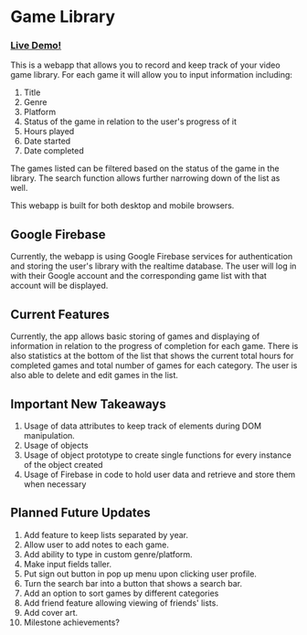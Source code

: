 # Game Library

### <a href="https://mygamelibrary.net">Live Demo!</a>

This is a webapp that allows you to record and keep track of your video game library. For each game it will allow you to input information including:

1. Title
2. Genre
3. Platform
4. Status of the game in relation to the user's progress of it
5. Hours played
6. Date started
7. Date completed

The games listed can be filtered based on the status of the game in the library. The search function allows further narrowing down of the list as well.

This webapp is built for both desktop and mobile browsers.


## Google Firebase

Currently, the webapp is using Google Firebase services for authentication and storing the user's library with the realtime database. The user will log in with their Google account and the corresponding game list with that account will be displayed.


## Current Features

Currently, the app allows basic storing of games and displaying of information in relation to the progress of completion for each game. There is also statistics at the bottom of the list that shows the current total hours for completed games and total number of games for each category. The user is also able to delete and edit games in the list.


## Important New Takeaways

1. Usage of data attributes to keep track of elements during DOM manipulation.
2. Usage of objects
3. Usage of object prototype to create single functions for every instance of the object created
4. Usage of Firebase in code to hold user data and retrieve and store them when necessary


## Planned Future Updates

1. Add feature to keep lists separated by year.
2. Allow user to add notes to each game.
3. Add ability to type in custom genre/platform.
4. Make input fields taller.
5. Put sign out button in pop up menu upon clicking user profile.
6. Turn the search bar into a button that shows a search bar.
7. Add an option to sort games by different categories
8. Add friend feature allowing viewing of friends' lists.
9. Add cover art.
10. Milestone achievements?

